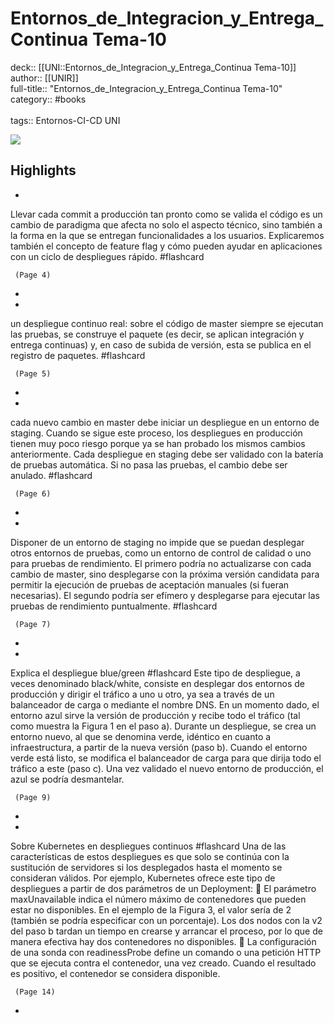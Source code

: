 # Entornos_de_Integracion_y_Entrega_Continua Tema-10

deck:: [[UNI::Entornos_de_Integracion_y_Entrega_Continua Tema-10]]\
author:: [[UNIR]]\
full-title:: "Entornos_de_Integracion_y_Entrega_Continua Tema-10"\
category:: #books\
\
tags:: Entornos-CI-CD UNI  

![](https://readwise-assets.s3.amazonaws.com/media/uploaded_book_covers/profile_22942/2f569712-df1a-413e-bcba-54aa4aa1618c.jpg)

## Highlights
- 

Llevar cada commit a producción tan pronto como se valida el código es un cambio de paradigma que afecta no solo el aspecto técnico, sino también a la forma en la que se entregan funcionalidades a los usuarios. Explicaremos también el concepto de feature flag y cómo pueden ayudar en aplicaciones con un ciclo de despliegues rápido. #flashcard 


     (Page 4)
-
- 

un despliegue continuo real: sobre el código de master siempre se ejecutan las pruebas, se construye el paquete (es decir, se aplican integración y entrega continuas) y, en caso de subida de versión, esta se publica en el registro de paquetes. #flashcard 


     (Page 5)
-
- 

cada nuevo cambio en master debe iniciar un despliegue en un entorno de staging. Cuando se sigue este proceso, los despliegues en producción tienen muy poco riesgo porque ya se han probado los mismos cambios anteriormente. Cada despliegue en staging debe ser validado con la batería de pruebas automática. Si no pasa las pruebas, el cambio debe ser anulado. #flashcard 


     (Page 6)
-
- 

Disponer de un entorno de staging no impide que se puedan desplegar otros entornos de pruebas, como un entorno de control de calidad o uno para pruebas de rendimiento. El primero podría no actualizarse con cada cambio de master, sino desplegarse con la próxima versión candidata para permitir la ejecución de pruebas de aceptación manuales (si fueran necesarias). El segundo podría ser efímero y desplegarse para ejecutar las pruebas de rendimiento puntualmente. #flashcard 


     (Page 7)
-
- 
 Explica el despliegue blue/green #flashcard 
    Este tipo de despliegue, a veces denominado black/white, consiste en desplegar dos entornos de producción y dirigir el tráfico a uno u otro, ya sea a través de un balanceador de carga o mediante el nombre DNS. En un momento dado, el entorno azul sirve la versión de producción y recibe todo el tráfico (tal como muestra la Figura 1 en el paso a). Durante un despliegue, se crea un entorno nuevo, al que se denomina verde, idéntico en cuanto a infraestructura, a partir de la nueva versión (paso b). Cuando el entorno verde está listo, se modifica el balanceador de carga para que dirija todo el tráfico a este (paso c). Una vez validado el nuevo entorno de producción, el azul se podría desmantelar.

     (Page 9)
-
- 
 Sobre Kubernetes en despliegues continuos #flashcard 
    Una de las características de estos despliegues es que solo se continúa con la sustitución de servidores si los desplegados hasta el momento se consideran válidos. Por ejemplo, Kubernetes ofrece este tipo de despliegues a partir de dos parámetros de un Deployment:  El parámetro maxUnavailable indica el número máximo de contenedores que pueden estar no disponibles. En el ejemplo de la Figura 3, el valor sería de 2 (también se podría especificar con un porcentaje). Los dos nodos con la v2 del paso b tardan un tiempo en crearse y arrancar el proceso, por lo que de manera efectiva hay dos contenedores no disponibles.  La configuración de una sonda con readinessProbe define un comando o una petición HTTP que se ejecuta contra el contenedor, una vez creado. Cuando el resultado es positivo, el contenedor se considera disponible.

     (Page 14)
-
